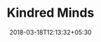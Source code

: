 ---
title: "Kindred Minds"
date: 2018-03-18T12:13:32+05:30
link: https://www.together-uk.org/southwark-wellbeing-hub/the-directory/9191/kindred-minds/
---